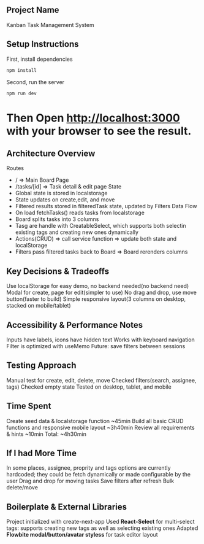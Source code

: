 ## Project Name

Kanban Task Management System

## Setup Instructions

First, install dependencies

```bash
npm install
```

Second, run the server

```bash
npm run dev
```

# Then Open [http://localhost:3000](http://localhost:3000) with your browser to see the result.

## Architecture Overview

Routes

- / => Main Board Page
- /tasks/[id] => Task detail & edit page
  State
- Global state is stored in localstorage
- State updates on create,edit, and move
- Filtered results stored in filteredTask state, updated by Filters
  Data Flow
- On load fetchTasks() reads tasks from localstorage
- Board splits tasks into 3 columns
- Tasg are handle with CreatableSelect, which supports both selectin existing tags and creating new ones dynamically
- Actions(CRUD) => call service function => update both state and localStorage
- Filters pass filtered tasks back to Board => Board rerenders columns

## Key Decisions & Tradeoffs

Use localStorage for easy demo, no backend needed(no backend need)
Modal for create, page for edit(simpler to use)
No drag and drop, use move button(faster to build)
Simple responsive layout(3 columns on desktop, stacked on mobile/tablet)

## Accessibility & Performance Notes

Inputs have labels, icons have hidden text
Works with keyboard navigation
Filter is optimized with useMemo
Future: save filters between sessions

## Testing Approach

Manual test for create, edit, delete, move
Checked filters(search, assignee, tags)
Checked empty state
Tested on desktop, tablet, and mobile

## Time Spent

Create seed data & localstorage function ~45min
Build all basic CRUD functions and responsive mobile layout ~3h40min
Review all requirements & hints ~10min
Total: ~4h30min

## If I had More Time

In some places, assignee, proprity and tags options are currently hardcoded; they could be fetch dynamically or made configurable by the user
Drag and drop for moving tasks
Save filters after refresh
Bulk delete/move

## Boilerplate & External Libraries

Project initialized with create-next-app
Used **React-Select** for multi-select tags: supports creating new tags as well as selecting existing ones
Adapted **Flowbite modal/button/avatar styless** for task editor layout
